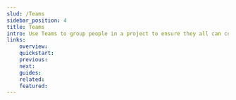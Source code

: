 ```yaml
---
slud: /Teams
sidebar_position: 4
title: Teams
intro: Use Teams to group people in a project to ensure they all can collaborate on the same environment resources while sharing a common set of access permissions.
links:
    overview:
    quickstart:
    previous:
    next:
    guides:
    related:
    featured:
---
```

